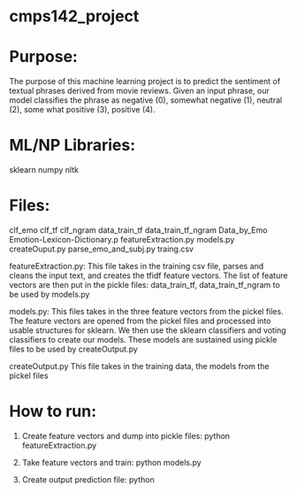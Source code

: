 # cmps142_project


Purpose:
========
The purpose of this machine learning project is to predict the sentiment of textual phrases derived from movie reviews. Given an input phrase, our model classifies the phrase as negative (0), somewhat negative (1), 
neutral (2), some what positive (3), positive (4). 

ML/NP Libraries:
================
sklearn
numpy
nltk

Files: 
======
clf_emo
clf_tf 
clf_ngram
data_train_tf
data_train_tf_ngram
Data_by_Emo
Emotion-Lexicon-Dictionary.p
featureExtraction.py 
models.py 
createOuput.py
parse_emo_and_subj.py
traing.csv 

featureExtraction.py: 
This file takes in the training csv file, parses and cleans the input text, and creates 
the tfidf feature vectors. The list of feature vectors are then put in the pickle files: data_train_tf, 
data_train_tf_ngram to be used by models.py

models.py: 
This files takes in the three feature vectors from the pickel files. The feature vectors are opened from the 
pickel files and processed into usable structures for sklearn. We then use the sklearn classifiers and voting
classifiers to create our models. These models are sustained using pickle files to be used by createOutput.py

createOutput.py
This file takes in the training data, the models from the pickel files 


How to run:
===========
1. Create feature vectors and dump into pickle files: 
	python featureExtraction.py

2. Take feature vectors and train: 
	python models.py

3. Create output prediction file: 
	python 

